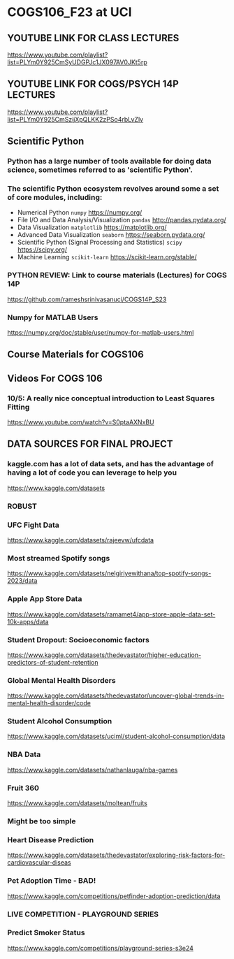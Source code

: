 # COGS106_F23 at UCI 

## YOUTUBE LINK FOR CLASS LECTURES

https://www.youtube.com/playlist?list=PLYm0Y925CmSyUDGPJc1JX097AV0JKt5rp

## YOUTUBE LINK FOR COGS/PSYCH 14P LECTURES 

https://www.youtube.com/playlist?list=PLYm0Y925CmSzijXpQLKK2zPSo4rbLvZlv

## Scientific Python

### Python has a large number of tools available for doing data science, sometimes referred to as 'scientific Python'. 

### The scientific Python ecosystem revolves around some a set of core modules, including:

- Numerical Python `numpy` https://numpy.org/
- File I/O and Data Analysis/Visualization `pandas` http://pandas.pydata.org/
- Data Visualization `matplotlib` https://matplotlib.org/
- Advanced Data Visualization `seaborn` https://seaborn.pydata.org/
- Scientific Python (Signal Processing and Statistics) `scipy`  https://scipy.org/
- Machine Learning `scikit-learn` https://scikit-learn.org/stable/

### **PYTHON REVIEW: Link to course materials (Lectures) for COGS 14P** 

https://github.com/rameshsrinivasanuci/COGS14P_S23

### **Numpy for MATLAB Users**

https://numpy.org/doc/stable/user/numpy-for-matlab-users.html

## Course Materials for COGS106 

## Videos For COGS 106 

### 10/5: A really nice conceptual introduction to Least Squares Fitting 

https://www.youtube.com/watch?v=S0ptaAXNxBU

## DATA SOURCES FOR FINAL PROJECT

### kaggle.com has a lot of data sets, and has the advantage of having a lot of code you can leverage to help you ###

https://www.kaggle.com/datasets

### **ROBUST** 

### UFC Fight Data 

https://www.kaggle.com/datasets/rajeevw/ufcdata

### Most streamed Spotify songs 

https://www.kaggle.com/datasets/nelgiriyewithana/top-spotify-songs-2023/data

### Apple App Store Data

https://www.kaggle.com/datasets/ramamet4/app-store-apple-data-set-10k-apps/data

### Student Dropout: Socioeconomic factors

https://www.kaggle.com/datasets/thedevastator/higher-education-predictors-of-student-retention

### Global Mental Health Disorders 

https://www.kaggle.com/datasets/thedevastator/uncover-global-trends-in-mental-health-disorder/code

### Student Alcohol Consumption

https://www.kaggle.com/datasets/uciml/student-alcohol-consumption/data

### NBA Data 

https://www.kaggle.com/datasets/nathanlauga/nba-games

### Fruit 360

https://www.kaggle.com/datasets/moltean/fruits

### Might be too simple

### Heart Disease Prediction 

https://www.kaggle.com/datasets/thedevastator/exploring-risk-factors-for-cardiovascular-diseas

### Pet Adoption Time - BAD! 

https://www.kaggle.com/competitions/petfinder-adoption-prediction/data

### **LIVE COMPETITION** - PLAYGROUND SERIES

### Predict Smoker Status 

https://www.kaggle.com/competitions/playground-series-s3e24




